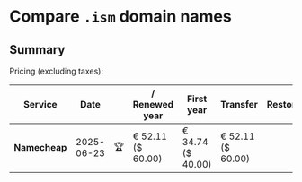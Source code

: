 # Compare `.ism` domain names

## Summary

Pricing (excluding taxes):

| Service | Date |  | / Renewed year | First year | Transfer | Restoration |
|--|--|--|--|--|--|--|
| **Namecheap** | 2025-06-23 | 🏆 | € 52.11<br>($ 60.00) | € 34.74<br>($ 40.00) | € 52.11<br>($ 60.00) |  |

